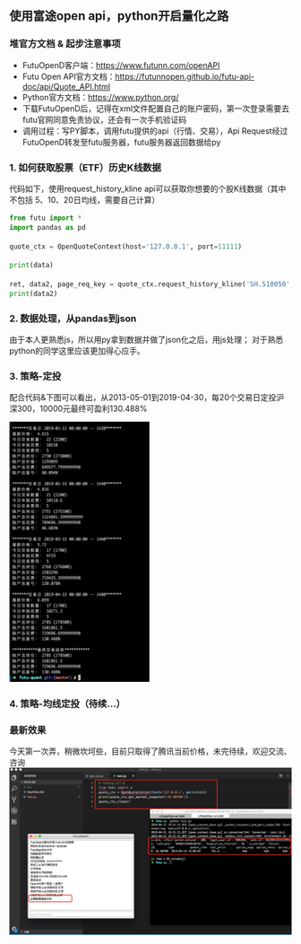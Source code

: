 ## 使用富途open api，python开启量化之路

### 堆官方文档 & 起步注意事项
- FutuOpenD客户端：https://www.futunn.com/openAPI
- Futu Open API官方文档：https://futunnopen.github.io/futu-api-doc/api/Quote_API.html
- Python官方文档：https://www.python.org/
- 下载FutuOpenD后，记得在xml文件配置自己的账户密码，第一次登录需要去futu官网同意免责协议，还会有一次手机验证码
- 调用过程：写PY脚本，调用futu提供的api（行情、交易），Api Request经过FutuOpenD转发至futu服务器，futu服务器返回数据给py

### 1. 如何获取股票（ETF）历史K线数据
代码如下，使用request_history_kline api可以获取你想要的个股K线数据（其中不包括 5、10、20日均线，需要自己计算）
```python
from futu import *
import pandas as pd

quote_ctx = OpenQuoteContext(host='127.0.0.1', port=11111)

print(data)

ret, data2, page_req_key = quote_ctx.request_history_kline('SH.510050', start='2005-09-30', end='2019-05-05',max_count=1000,page_req_key=page_req_key) #请求开头50个数据
print(data2)
```

### 2. 数据处理，从pandas到json
由于本人更熟悉js，所以用py拿到数据并做了json化之后，用js处理；
对于熟悉python的同学这里应该更加得心应手。


### 3. 策略-定投
配合代码&下图可以看出，从2013-05-01到2019-04-30，每20个交易日定投沪深300，10000元最终可盈利130.488%
<!-- ![api](./img/cl.jpg) -->
<img src="./img/cl.jpg" width=250/>

### 4. 策略-均线定投（待续...）



### 最新效果
今天第一次弄，稍微坎坷些，目前只取得了腾讯当前价格，未完待续，欢迎交流、咨询
![api](./img/run.jpg)
